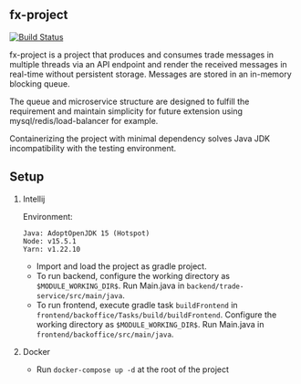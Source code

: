 ## fx-project

[![Build Status](https://github.com/ericccw/fx-project/workflows/build/badge.svg)](https://github.com/ericccw/fx-project/actions)

fx-project is a project that produces and consumes trade messages in multiple threads via an API endpoint and render the received messages in real-time without persistent storage. Messages are stored in an in-memory blocking queue.

The queue and microservice structure are designed to fulfill the requirement and maintain simplicity for future extension using mysql/redis/load-balancer for example.

Containerizing the project with minimal dependency solves Java JDK incompatibility with the testing environment.

## Setup

1. Intellij

   Environment:
   ```
   Java: AdoptOpenJDK 15 (Hotspot)
   Node: v15.5.1
   Yarn: v1.22.10
   ```  

   * Import and load the project as gradle project.
   * To run backend, configure the working directory as `$MODULE_WORKING_DIR$`. Run Main.java in `backend/trade-service/src/main/java`.
   * To run frontend, execute gradle task `buildFrontend` in `frontend/backoffice/Tasks/build/buildFrontend`. Configure the working directory as `$MODULE_WORKING_DIR$`. Run Main.java in `frontend/backoffice/src/main/java`.


2. Docker
   * Run `docker-compose up -d` at the root of the project
